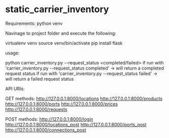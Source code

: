 # static_carrier_inventory

Requirements:
python
venv

Navinage to project folder and execute the following:

virtualenv venv
source venv/bin/activate
pip install flask

usage:

python carrier_inventory.py --request_status <completed/failed>
if run with 'carrier_inventory.py --request_status completed' -> will return a completed request status
if run with 'carrier_inventory.py --request_status failed' -> will return a failed request status

API URIs:

GET methods:
http://127.0.0.1:8000/locations
http://127.0.0.1:8000/products
http://127.0.0.1:8000/ports
http://127.0.0.1:8000/prices
http://127.0.0.1:8000/requests

POST methods:
http://127.0.0.1:8000/login
http://127.0.0.1:8000/locations_post
http://127.0.0.1:8000/ports_post
http://127.0.0.1:8000/connections_post

